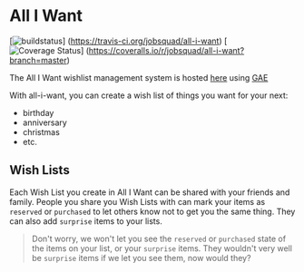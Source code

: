# All I Want
[![buildstatus](https://travis-ci.org/jobsquad/all-i-want.svg?branch=master)]
(https://travis-ci.org/jobsquad/all-i-want) [![Coverage Status](https://coveralls.io/repos/jobsquad/all-i-want/badge.svg?branch=master)]
(https://coveralls.io/r/jobsquad/all-i-want?branch=master)


The All I Want wishlist management system is hosted
[here](http://all-i-want.appspot.com) using [GAE](http://appengine.google.com)

With all-i-want, you can create a wish list of things you want for your next:
 * birthday
 * anniversary
 * christmas
 * etc.

## Wish Lists

Each Wish List you create in All I Want can be shared with your friends and
family. People you share you Wish Lists with can mark your items as
`reserved` or `purchased` to let others know not to get you the same thing.
They can also add `surprise` items to your lists.

> Don't worry, we won't let you see the `reserved` or `purchased` state of
> the items on your list, or your `surprise` items. They wouldn't very well
> be `surprise` items if we let you see them, now would they?
